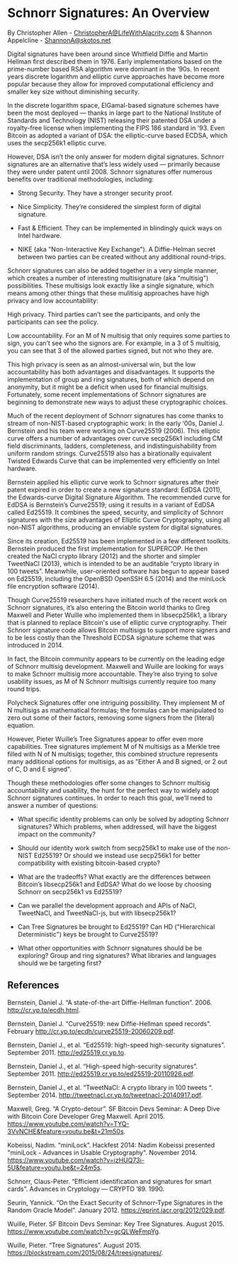 Schnorr Signatures: An Overview
===============================
By Christopher Allen - <ChristopherA@LifeWithAlacrity.com> & Shannon Appelcline - <ShannonA@skotos.net>

Digital signatures have been around since Whitfield Diffie and Martin Hellman first described them in 1976. Early implementations based on the prime-number based RSA algorithm were dominant in the ‘90s. In recent years discrete logarithm and elliptic curve approaches have become more popular because they allow for improved computational efficiency and smaller key size without diminishing security.

In the discrete logarithm space, ElGamal-based signature schemes have been the most deployed — thanks in large part to the National Institute of Standards and Technology (NIST) releasing their patented DSA under a royalty-free license when implementing the FIPS 186 standard in '93. Even Bitcoin as adopted a variant of DSA: the elliptic-curve based ECDSA, which uses the secp256k1 elliptic curve.

However, DSA isn’t the only answer for modern digital signatures. Schnorr signatures are an alternative that’s less widely used — primarily because they were under patent until 2008. Schnorr signatures offer numerous benefits over traditional methodologies, including:

* Strong Security. They have a stronger security proof.

* Nice Simplicity. They’re considered the simplest form of digital signature.

* Fast & Efficient. They can be implemented in blindingly quick ways on Intel hardware.

* NIKE (aka "Non-Interactive Key Exchange"). A Diffie-Helman secret between two parties can be created without any additional round-trips.

Schnorr signatures can also be added together in a very simple manner, which creates a number of interesting multisignature (aka "multisig") possibilities. These multisigs look exactly like a single signature, which means among other things that these mulitisig approaches have high privacy and low accountability:

High privacy. Third parties can’t see the participants, and only the participants can see the policy.

Low accountability. For an M of N multisig that only requires some parties to sign, you can’t see who the signors are. For example, in a 3 of 5 multisig, you can see that 3 of the allowed parties signed, but not who they are.

This high privacy is seen as an almost-universal win, but the low accountability has both advantages and disadvantages. It supports the implementation of group and ring signatures, both of which depend on anonymity, but it might be a deficit when used for financial multisigs. Fortunately, some recent implementations of Schnorr signatures are beginning to demonstrate new ways to adjust these cryptographic choices.

Much of the recent deployment of Schnorr signatures has come thanks to stream of non-NIST-based cryptographic work: in the early ‘00s, Daniel J. Bernstein and his team were working on Curve25519 (2006). This elliptic curve offers a number of advantages over curve secp256k1 including CM field discriminants, ladders, completeness, and indistinguishability from uniform random strings. Curve25519 also has a birationally equivalent Twisted Edwards Curve that can be implemented very efficiently on Intel hardware.

Bernstein applied his elliptic curve work to Schnorr signatures after their patent expired in order to create a new signature standard: EdDSA (2011), the Edwards-curve Digital Signature Algorithm. The recommended curve for EdDSA is Bernstein’s Curve25519; using it results in a variant of EdDSA called Ed25519. It combines the speed, security, and simplicity of Schnorr signatures with the size advantages of Elliptic Curve Cryptography, using all non-NIST algorithms, producing an enviable system for digital signatures.

Since its creation, Ed25519 has been implemented in a few different toolkits. Bernstein produced the first implementation for SUPERCOP. He then created the NaCl crypto library (2012) and the shorter and simpler TweetNaCl (2013), which is intended to be an auditable “crypto library in 100 tweets”.  Meanwhile, user-oriented software has begun to appear based on Ed25519, including the OpenBSD OpenSSH 6.5 (2014) and the miniLock file encryption software (2014).

Though Curve25519 researchers have initiated much of the recent work on Schnorr signatures, it’s also entering the Bitcoin world thanks to Greg Maxwell and Pieter Wuille who implemented them in libsecp256k1, a library that is planned to replace Bitcoin's use of elliptic curve cryptography. Their Schnorr signature code allows Bitcoin multisigs to support more signers and to be less costly than the Threshold ECDSA signature scheme that was introduced in 2014.

In fact, the Bitcoin community appears to be currently on the leading edge of Schnorr multisig development. Maxwell and Wuille are looking for ways to make Schnorr multisig more accountable. They’re also trying to solve usability issues, as M of N Schnorr multisigs currently require too many round trips.

Polycheck Signatures offer one intriguing possibility. They implement M of N multisigs as mathematical formulas; the formulas can be manipulated to zero out some of their factors, removing some signers from the (literal) equation.

However, Pieter Wuille’s Tree Signatures appear to offer even more capabilities. Tree signatures implement M of N multisigs as a Merkle tree filled with N of N multisigs; together, this combined structure represents many additional options for multisigs, as as "Either A and B signed, or 2 out of C, D and E signed".

Though these methodologies offer some changes to Schnorr multisig accountability and usability, the hunt for the perfect way to widely adopt Schnorr signatures continues. In order to reach this goal, we’ll need to answer a number of questions:

* What specific identity problems can only be solved by adopting Schnorr signatures? Which problems, when addressed, will have the biggest impact on the community?

* Should our identity work switch from secp256k1 to make use of the non-NIST Ed25519? Or should we instead use secp256k1 for better compatibility with existing bitcoin-based crypto?

* What are the tradeoffs? What exactly are the differences between Bitcoin’s libsecp256k1 and EdDSA? What do we loose by choosing Schnorr on secp256k1 vs Ed25519?

* Can we parallel the development approach and APIs of NaCl, TweetNaCl, and TweetNaCl-js, but with libsecp256k1?

* Can Tree Signatures be brought to Ed25519? Can HD ("Hierarchical Deterministic") keys be brought to Curve25519?

* What other opportunities with Schnorr signatures should be be exploring? Group and ring signatures? What libraries and languages should we be targeting first?

References
----------

Bernstein, Daniel J. “A state-of-the-art Diffie-Hellman function”. 2006. http://cr.yp.to/ecdh.html.

Bernstein, Daniel J. “Curve25519: new Diffie-Hellman speed records”. February http://cr.yp.to/ecdh/curve25519-20060209.pdf.

Bernstein, Daniel J., et al. “Ed25519: high-speed high-security signatures”.  September 2011. http://ed25519.cr.yp.to.

Bernstein, Daniel J., et al. “High-speed high-security signatures”. September 2011. http://ed25519.cr.yp.to/ed25519-20110926.pdf.

Bernstein, Daniel J., et al. “TweetNaCl: A crypto library in 100 tweets “. September 2014. http://tweetnacl.cr.yp.to/tweetnacl-20140917.pdf.

Maxwell, Greg. “A Crypto-detour”. SF Bitcoin Devs Seminar: A Deep Dive with Bitcoin Core Developer Greg Maxwell. April 2015. https://www.youtube.com/watch?v=TYQ-3VvNCHE&feature=youtu.be&t=21m50s.

Kobeissi, Nadim. “miniLock”. Hackfest 2014: Nadim Kobeissi presented "miniLock - Advances in Usable Cryptography"‬. November 2014. https://www.youtube.com/watch?v=izHUQ73i-5U&feature=youtu.be&t=24m5s.

Schnorr, Claus-Peter. “Efficient identification and signatures for smart cards”. Advances in Cryptology — CRYPTO ’89. 1990.

Seurin, Yannick. “On the Exact Security of Schnorr-Type Signatures in the Random Oracle Model”. January 2012. https://eprint.iacr.org/2012/029.pdf.

Wuille, Pieter. SF Bitcoin Devs Seminar: Key Tree Signatures. August 2015. https://www.youtube.com/watch?v=gcQLWeFmpYg.

‪Wuille, Pieter. “Tree Signatures”. August 2015. https://blockstream.com/2015/08/24/treesignatures/.
